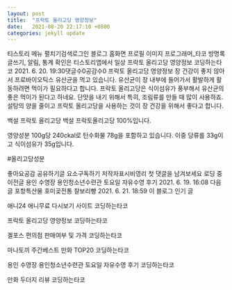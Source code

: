 ```yaml
---
layout: post
title:  "프락토 올리고당 영양정보"
date:   2021-08-20 22:17:10 +0800
categories: jekyll update
---
```

티스토리 메뉴 펼치기검색로그인
블로그 홈화면
프로필 이미지
프로그래머_타코
방명록
글쓰기, 알림, 통계 확인은 티스토리앱에서
일상
프락토 올리고당 영양정보
코딩하는타코
2021. 6. 20. 19:30댓글수0공감수0
프락토 올리고당 영양정보
 장 건강이 좋지 않아서 프로바이오틱스 유산균을 먹고 있습니다. 유산균이 장 내부에 들어가서 활발하게 활동하려면 먹이가 필요하다고 합니다. 프락토 올리고당은 식이섬유가 풍부해서 유산균의 좋은 먹이가 된다고 하네요. 단맛을 내기 위해서 특히, 조림류를 만들 때 많이 사용하죠. 설탕의 양을 줄이고 프락토 올리고당을 사용하는 것이 장 건강을 위해서 좋다고 합니다. 


백설 프락토 올리고당
백설 프락토올리고당 100%입니다. 


영양성분
100g당 240ckal로 탄수화물 78g을 포함하고 있습니다. 이중 당류를 33g이고 식이섬유가 35g입니다. 

#올리고당성분

좋아요공감
공유하기글 요소구독하기
저작자표시비영리
첫 댓글을 남겨보세요
로딩 중
이전글
용인 수영장 용인청소년수련관 토요일 자유수영 후기
2021. 6. 19. 16:08
다음글
포항특산물 호미곶전통 찰보리빵
2021. 6. 21. 18:59
이 블로그 인기 글

애니24 애니무료 다시보기 사이트
코딩하는타코

프락토 올리고당 영양정보
코딩하는타코

겔포스 편의점 판매여부 및 가격
코딩하는타코

마나토끼 주간베스트 만화 TOP20
코딩하는타코

용인 수영장 용인청소년수련관 토요일 자유수영 후기
코딩하는타코

만화 두더지 리뷰
코딩하는타코